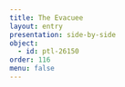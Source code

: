 ```yaml
---
title: The Evacuee
layout: entry
presentation: side-by-side
object:
  - id: ptl-26150
order: 116
menu: false
---
```






